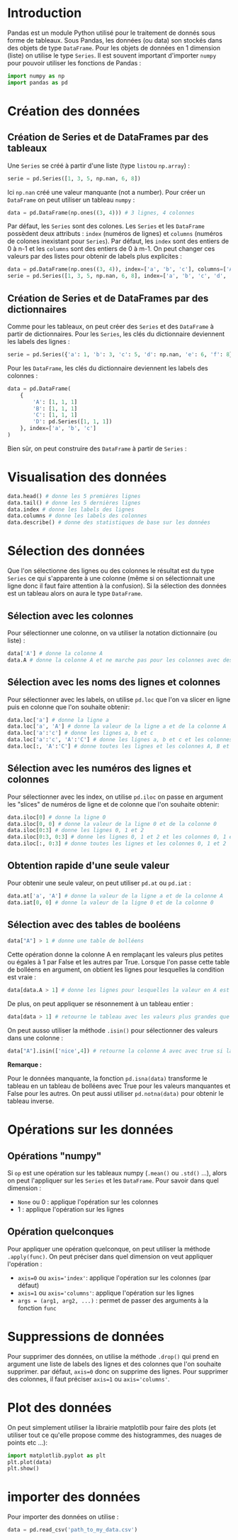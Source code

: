 # Introduction

Pandas est un module Python utilisé pour le traitement de donnés sous forme de tableaux. Sous Pandas, les données (ou data) son stockés dans des objets de type ```DataFrame```. Pour les objets de données en 1 dimension (liste) on utilise le type ```Series```. Il est souvent important d'importer `numpy` pour pouvoir utiliser les fonctions de Pandas :


```python
import numpy as np
import pandas as pd
```
# Création des données
## Création de Series et de DataFrames par des tableaux

Une `Series` se créé à partir d'une liste (type `list`ou `np.array`) :

```python
serie = pd.Series([1, 3, 5, np.nan, 6, 8])
```
Ici `np.nan` créé une valeur manquante (not a number). 
Pour créer un `DataFrame` on peut utiliser un tableau `numpy` :

```python
data = pd.DataFrame(np.ones((3, 4))) # 3 lignes, 4 colonnes
```

Par défaut, les `Series` sont des colones. Les `Series` et les `DataFrame` possèdent deux attributs : `index` (numéros de lignes) et `columns` (numéros de colones inexistant pour `Series`). Par défaut, les `index` sont des entiers de 0 à n-1 et les `columns` sont des entiers de 0 à m-1. On peut changer ces valeurs par des listes pour obtenir de labels plus explicites :

```python
data = pd.DataFrame(np.ones((3, 4)), index=['a', 'b', 'c'], columns=['A', 'B', 'C', 'D'])
serie = pd.Series([1, 3, 5, np.nan, 6, 8], index=['a', 'b', 'c', 'd', 'e', 'f'])
```

## Création de Series et de DataFrames par des dictionnaires
Comme pour les tableaux, on peut créer des `Series` et des `DataFrame` à partir de dictionnaires. Pour les `Series`, les clés du dictionnaire deviennent les labels des lignes :

```python
serie = pd.Series({'a': 1, 'b': 3, 'c': 5, 'd': np.nan, 'e': 6, 'f': 8})
```
Pour les `DataFrame`, les clés du dictionnaire deviennent les labels des colonnes :

```python
data = pd.DataFrame(
    {
        'A': [1, 1, 1]
        'B': [1, 1, 1]
        'C': [1, 1, 1]
        'D': pd.Series([1, 1, 1])
    }, index=['a', 'b', 'c']
)
```
Bien sûr, on peut construire des `DataFrame` à partir de `Series` :

# Visualisation des données

```python	
data.head() # donne les 5 premières lignes
data.tail() # donne les 5 dernières lignes
data.index # donne les labels des lignes
data.columns # donne les labels des colonnes
data.describe() # donne des statistiques de base sur les données
```
# Sélection des données

Que l'on sélectionne des lignes ou des colonnes le résultat est du type ```Series``` ce qui s'apparente à une colonne (même si on sélectionnait une ligne donc il faut faire attention à la confusion). Si la sélection des données est un tableau alors on aura le type ```DataFrame```.

## Sélection avec les colonnes
Pour sélectionner une colonne, on va utiliser la notation dictionnaire (ou liste) :

```python
data['A'] # donne la colonne A
data.A # donne la colonne A et ne marche pas pour les colonnes avec des espaces ou des valeurs numériques
```

## Sélection avec les noms des lignes et colonnes

Pour sélectionner avec les labels, on utilise ```pd.loc``` que l'on va slicer en ligne puis en colonne que l'on souhaite obtenir:

```python
data.loc['a'] # donne la ligne a
data.loc['a', 'A'] # donne la valeur de la ligne a et de la colonne A
data.loc['a':'c'] # donne les lignes a, b et c
data.loc['a':'c', 'A':'C'] # donne les lignes a, b et c et les colonnes A, B et C
data.loc[:, 'A':'C'] # donne toutes les lignes et les colonnes A, B et C
```

## Sélection avec les numéros des lignes et colonnes
Pour sélectionner avec les index, on utilise ```pd.iloc``` on passe en argument les "slices" de numéros de ligne et de colonne que l'on souhaite obtenir:

```python
data.iloc[0] # donne la ligne 0
data.iloc[0, 0] # donne la valeur de la ligne 0 et de la colonne 0
data.iloc[0:3] # donne les lignes 0, 1 et 2
data.iloc[0:3, 0:3] # donne les lignes 0, 1 et 2 et les colonnes 0, 1 et 2
data.iloc[:, 0:3] # donne toutes les lignes et les colonnes 0, 1 et 2
```

## Obtention rapide d'une seule valeur
Pour obtenir une seule valeur, on peut utiliser ```pd.at``` ou ```pd.iat``` :

```python
data.at['a', 'A'] # donne la valeur de la ligne a et de la colonne A
data.iat[0, 0] # donne la valeur de la ligne 0 et de la colonne 0
```

## Sélection avec des tables de booléens
```python	
data["A"] > 1 # donne une table de bolléens
```
Cette opération donne la colonne A en remplaçant les valeurs plus petites ou égales à 1 par False et les autres par True. Lorsque l'on passe cette table de bolléens en argument, on obtient les lignes pour lesquelles la condition est vraie :

```python
data[data.A > 1] # donne les lignes pour lesquelles la valeur en A est plus grande que 1
```
De plus, on peut appliquer se résonnement à un tableau entier :

```python
data[data > 1] # retourne le tableau avec les valeurs plus grandes que 1 et les autres sont remplacées par NaN
```
On peut ausso utiliser la méthode ````.isin()```` pour sélectionner des valeurs dans une colonne :

```python
data["A"].isin(['nice',4]) # retourne la colonne A avec avec true si la valeur est 'nice'ou 4 et false sinon
```
**Remarque :**

Pour le données manquante, la fonction ```pd.isna(data)``` transforme le tableau en un tableau de bolléens avec True pour les valeurs manquantes et False pour les autres. On peut aussi utiliser ```pd.notna(data)``` pour obtenir le tableau inverse.

# Opérations sur les données

## Opérations "numpy"
 Si `op` est une opération sur les tableaux numpy (`.mean()` ou `.std()` ...), alors on peut l'appliquer sur les `Series` et les `DataFrame`. Pour savoir dans quel dimension :
 * `None` ou 0 : applique l'opération sur les colonnes
 * 1 : applique l'opération sur les lignes
 ## Opération quelconques
 Pour appliquer une opération quelconque, on peut utiliser la méthode `.apply(func)`. On peut préciser dans quel dimension on veut appliquer l'opération :
* `axis=0` ou `axis='index'`: applique l'opération sur les colonnes (par défaut)
* `axis=1` ou `axis='columns'`: applique l'opération sur les lignes
* `args = (arg1, arg2, ...)` : permet de passer des arguments à la fonction `func`

# Suppressions de données

Pour supprimer des données, on utilise la méthode `.drop()` qui prend en argument une liste de labels des lignes et des colonnes que l'on souhaite supprimer. par défaut, `axis=0` donc on supprime des lignes. Pour supprimer des colonnes, il faut préciser `axis=1` ou `axis='columns'`.


# Plot des données
On peut simplement utiliser la librairie matplotlib pour faire des plots (et utiliser tout ce qu'elle propose comme des histogrammes, des nuages de points etc ...):

```python
import matplotlib.pyplot as plt
plt.plot(data)
plt.show()
```

# importer des données
Pour importer des données on utilise :
```python
data = pd.read_csv('path_to_my_data.csv')
```